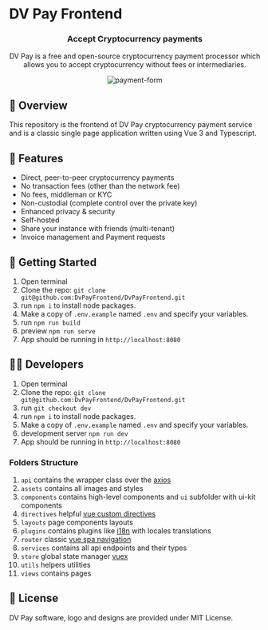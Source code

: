 # DV Pay Frontend

<h3 align="center">
  Accept Cryptocurrency payments
</h3>
<p align="center"> DV Pay is a free and open-source cryptocurrency payment processor which allows you to accept cryptocurrency without fees or intermediaries.
</p>

<p align="center">
<img src="https://i.ibb.co/DY3XJqV/payment-form.png" alt="payment-form" border="0">
</p>

## 💼 Overview

This repository is the frontend of DV Pay cryptocurrency payment service and is a classic single page application written using Vue 3 and Typescript.

## 🎨 Features

* Direct, peer-to-peer cryptocurrency payments
* No transaction fees (other than the network fee)
* No fees, middleman or KYC
* Non-custodial (complete control over the private key)
* Enhanced privacy & security
* Self-hosted
* Share your instance with friends (multi-tenant)
* Invoice management and Payment requests

## 🚀 Getting Started

1. Open terminal
2. Clone the repo: `git clone git@github.com:DvPayFrontend/DvPayFrontend.git`
3. run `npm i` to install node packages.
4. Make a copy of `.env.example` named `.env` and specify your variables.
5. run `npm run build`
6. preview `npm run serve`
7. App should be running in `http://localhost:8080`

## 🧑‍💻 Developers

1. Open terminal
2. Clone the repo: `git clone git@github.com:DvPayFrontend/DvPayFrontend.git`
3. run `git checkout dev`
4. run `npm i` to install node packages.
5. Make a copy of `.env.example` named `.env` and specify your variables.
6. development server `npm run dev`
7. App should be running in `http://localhost:8080`

### Folders Structure

1. `api` contains the wrapper class over the [axios](https://github.com/axios/axios)
2. `assets` contains all images and styles
3. `components` contains high-level components and `ui` subfolder with ui-kit components
4. `directives` helpful [vue custom directives](https://vuejs.org/guide/reusability/custom-directives.html)
5. `layouts` page components layouts
6. `plugins` contains plugins like [i18n](https://github.com/intlify/vue-i18n-next) with locales translations
7. `router` classic [vue spa navigation](https://router.vuejs.org/introduction.html)
8. `services` contains all api endpoints and their types
9. `store` global state manager [vuex](https://vuex.vuejs.org/)
10. `utils` helpers utilities
11. `views` contains pages

## 📝 License

DV Pay software, logo and designs are provided under MIT License.

